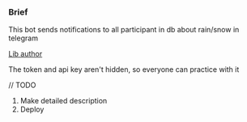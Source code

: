 ### Brief

This bot sends notifications to all participant in db about rain/snow in telegram

[Lib author](https://github.com/reo7sp/tgbot-cpp)

The token and api key aren't hidden, so everyone can practice with it

// TODO

1) Make detailed description
2) Deploy 